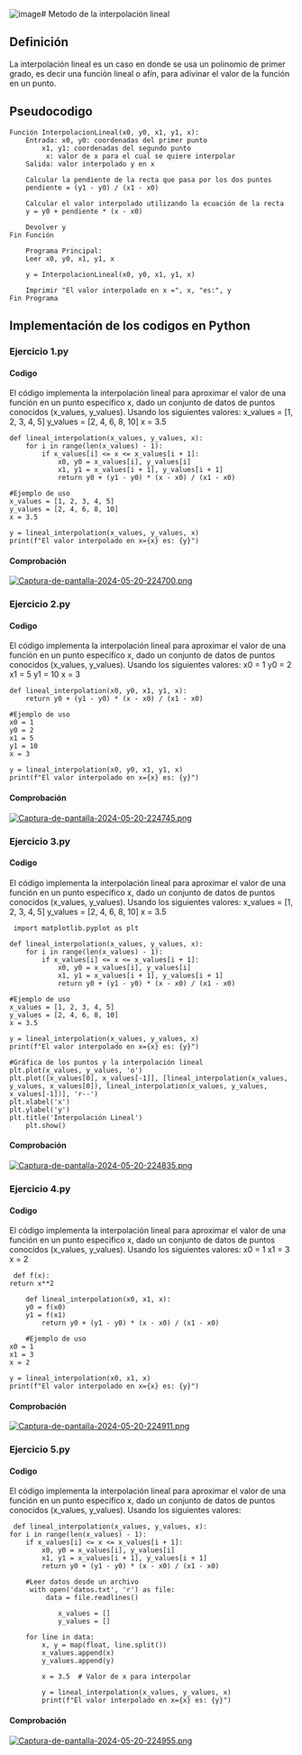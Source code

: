 ![image](https://github.com/Gh-JMZM25/Metodos_Numericos/assets/164206749/ed5dbe86-c6e3-49c5-a9c7-a76f27d267d4)# Metodo de la interpolación lineal

## Definición
La interpolación lineal es un caso en donde se usa un polinomio de primer grado, es decir una función lineal o afín, para adivinar el valor de la función en un punto.

## Pseudocodigo

    Función InterpolacionLineal(x0, y0, x1, y1, x):
        Entrada: x0, y0: coordenadas del primer punto
            x1, y1: coordenadas del segundo punto
             x: valor de x para el cual se quiere interpolar
        Salida: valor interpolado y en x

        Calcular la pendiente de la recta que pasa por los dos puntos
        pendiente = (y1 - y0) / (x1 - x0)

        Calcular el valor interpolado utilizando la ecuación de la recta
        y = y0 + pendiente * (x - x0)

        Devolver y
    Fin Función

        Programa Principal:
        Leer x0, y0, x1, y1, x

        y = InterpolacionLineal(x0, y0, x1, y1, x)

        Imprimir "El valor interpolado en x =", x, "es:", y
    Fin Programa

## Implementación de los codigos en Python
### Ejercicio 1.py
#### Codigo
El código implementa la interpolación lineal para aproximar el valor de una función en un punto específico x, dado un conjunto de datos de puntos conocidos (x_values, y_values).
Usando los siguientes valores:
    x_values = [1, 2, 3, 4, 5]
    y_values = [2, 4, 6, 8, 10]
    x = 3.5

   
    def lineal_interpolation(x_values, y_values, x):
        for i in range(len(x_values) - 1):
            if x_values[i] <= x <= x_values[i + 1]:
                x0, y0 = x_values[i], y_values[i]
                x1, y1 = x_values[i + 1], y_values[i + 1]
                return y0 + (y1 - y0) * (x - x0) / (x1 - x0)

    #Ejemplo de uso
    x_values = [1, 2, 3, 4, 5]
    y_values = [2, 4, 6, 8, 10]
    x = 3.5

    y = lineal_interpolation(x_values, y_values, x)
    print(f"El valor interpolado en x={x} es: {y}")

#### Comprobación
[![Captura-de-pantalla-2024-05-20-224700.png](https://i.postimg.cc/qRBfNB5T/Captura-de-pantalla-2024-05-20-224700.png)](https://postimg.cc/wtr4Pzzf)

### Ejercicio 2.py
#### Codigo
El código implementa la interpolación lineal para aproximar el valor de una función en un punto específico x, dado un conjunto de datos de puntos conocidos (x_values, y_values).
Usando los siguientes valores:
    x0 = 1
    y0 = 2
    x1 = 5
    y1 = 10
    x = 3
  
    def lineal_interpolation(x0, y0, x1, y1, x):
        return y0 + (y1 - y0) * (x - x0) / (x1 - x0)

    #Ejemplo de uso
    x0 = 1
    y0 = 2
    x1 = 5
    y1 = 10
    x = 3

    y = lineal_interpolation(x0, y0, x1, y1, x)
    print(f"El valor interpolado en x={x} es: {y}")
    
#### Comprobación
[![Captura-de-pantalla-2024-05-20-224745.png](https://i.postimg.cc/yxWwTQKp/Captura-de-pantalla-2024-05-20-224745.png)](https://postimg.cc/K3SqG5Rt)

### Ejercicio 3.py
#### Codigo
El código implementa la interpolación lineal para aproximar el valor de una función en un punto específico x, dado un conjunto de datos de puntos conocidos (x_values, y_values).
Usando los siguientes valores:
    x_values = [1, 2, 3, 4, 5]
    y_values = [2, 4, 6, 8, 10]
    x = 3.5
    
     import matplotlib.pyplot as plt

    def lineal_interpolation(x_values, y_values, x):
        for i in range(len(x_values) - 1):
            if x_values[i] <= x <= x_values[i + 1]:
                x0, y0 = x_values[i], y_values[i]
                x1, y1 = x_values[i + 1], y_values[i + 1]
                return y0 + (y1 - y0) * (x - x0) / (x1 - x0)

    #Ejemplo de uso
    x_values = [1, 2, 3, 4, 5]
    y_values = [2, 4, 6, 8, 10]
    x = 3.5

    y = lineal_interpolation(x_values, y_values, x)
    print(f"El valor interpolado en x={x} es: {y}")

    #Gráfica de los puntos y la interpolación lineal
    plt.plot(x_values, y_values, 'o')
    plt.plot([x_values[0], x_values[-1]], [lineal_interpolation(x_values, y_values, x_values[0]), lineal_interpolation(x_values, y_values, x_values[-1])], 'r--')
    plt.xlabel('x')
    plt.ylabel('y')
    plt.title('Interpolación Lineal')
        plt.show()
    
#### Comprobación
[![Captura-de-pantalla-2024-05-20-224835.png](https://i.postimg.cc/Qx2RpJyS/Captura-de-pantalla-2024-05-20-224835.png)](https://postimg.cc/D8cjhLFb)

### Ejercicio 4.py
#### Codigo
El código implementa la interpolación lineal para aproximar el valor de una función en un punto específico x, dado un conjunto de datos de puntos conocidos (x_values, y_values).
Usando los siguientes valores:
    x0 = 1
    x1 = 3
    x = 2
    
     def f(x):
    return x**2

        def lineal_interpolation(x0, x1, x):
        y0 = f(x0)
        y1 = f(x1)
            return y0 + (y1 - y0) * (x - x0) / (x1 - x0)

        #Ejemplo de uso
    x0 = 1
    x1 = 3
    x = 2

    y = lineal_interpolation(x0, x1, x)
    print(f"El valor interpolado en x={x} es: {y}")

   
#### Comprobación
[![Captura-de-pantalla-2024-05-20-224911.png](https://i.postimg.cc/Xv8m6S7D/Captura-de-pantalla-2024-05-20-224911.png)](https://postimg.cc/zLy0TQhn)
### Ejercicio 5.py
#### Codigo
El código implementa la interpolación lineal para aproximar el valor de una función en un punto específico x, dado un conjunto de datos de puntos conocidos (x_values, y_values).
Usando los siguientes valores:

     def lineal_interpolation(x_values, y_values, x):
    for i in range(len(x_values) - 1):
        if x_values[i] <= x <= x_values[i + 1]:
            x0, y0 = x_values[i], y_values[i]
            x1, y1 = x_values[i + 1], y_values[i + 1]
            return y0 + (y1 - y0) * (x - x0) / (x1 - x0)

        #Leer datos desde un archivo
         with open('datos.txt', 'r') as file:
             data = file.readlines()

                x_values = []
                y_values = []

        for line in data:
            x, y = map(float, line.split())
            x_values.append(x)
            y_values.append(y)

            x = 3.5  # Valor de x para interpolar

            y = lineal_interpolation(x_values, y_values, x)
            print(f"El valor interpolado en x={x} es: {y}")

#### Comprobación
[![Captura-de-pantalla-2024-05-20-224955.png](https://i.postimg.cc/MHcFBn0h/Captura-de-pantalla-2024-05-20-224955.png)](https://postimg.cc/hQBsWP5r)
